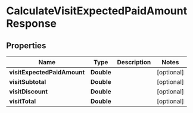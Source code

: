 
# CalculateVisitExpectedPaidAmountResponse

## Properties
Name | Type | Description | Notes
------------ | ------------- | ------------- | -------------
**visitExpectedPaidAmount** | **Double** |  |  [optional]
**visitSubtotal** | **Double** |  |  [optional]
**visitDiscount** | **Double** |  |  [optional]
**visitTotal** | **Double** |  |  [optional]



